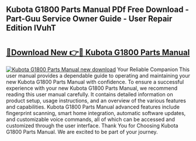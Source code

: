 ## Kubota G1800 Parts Manual PDf Free Download - Part-Guu Service Owner Guide - User Repair Edition IVuhT

# <h2><a href="http://bc25768.oget.top/?id=Kubota+G1800+Parts+Manual">🔗Download New 👉🔴 Kubota G1800 Parts Manual</a></h2>

[![Kubota G1800 Parts Manual new download](https://i.imgur.com/5g1atiW.png)](http://bc25768.oget.top/?id=Kubota+G1800+Parts+Manual)
Your Reliable Companion This user manual provides a dependable guide to operating and maintaining your new Kubota G1800 Parts Manual with confidence. To ensure a successful experience with your new Kubota G1800 Parts Manual, we recommend reading this user manual carefully. It contains detailed information on product setup, usage instructions, and an overview of the various features and capabilities. Kubota G1800 Parts Manual advanced features include fingerprint scanning, smart home integration, automatic software updates, and customizable voice commands, all of which can be accessed and customized through the user interface. Thank You for Choosing Kubota G1800 Parts Manual. We are excited to be part of your journey.
